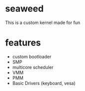# seaweed
This is a custom kernel made for fun 
# features
- custom bootloader
- SMP
- multicore scheduler 
- VMM
- PMM
- Basic Drivers (keyboard, vesa)

